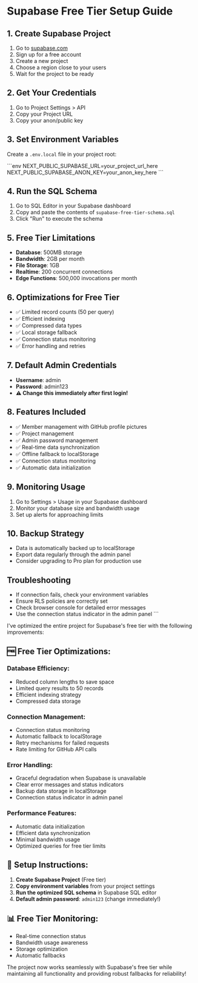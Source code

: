# Supabase Free Tier Setup Guide

## 1. Create Supabase Project
1. Go to [supabase.com](https://supabase.com)
2. Sign up for a free account
3. Create a new project
4. Choose a region close to your users
5. Wait for the project to be ready

## 2. Get Your Credentials
1. Go to Project Settings > API
2. Copy your Project URL
3. Copy your anon/public key

## 3. Set Environment Variables
Create a `.env.local` file in your project root:

\`\`\`env
NEXT_PUBLIC_SUPABASE_URL=your_project_url_here
NEXT_PUBLIC_SUPABASE_ANON_KEY=your_anon_key_here
\`\`\`

## 4. Run the SQL Schema
1. Go to SQL Editor in your Supabase dashboard
2. Copy and paste the contents of `supabase-free-tier-schema.sql`
3. Click "Run" to execute the schema

## 5. Free Tier Limitations
- **Database**: 500MB storage
- **Bandwidth**: 2GB per month
- **File Storage**: 1GB
- **Realtime**: 200 concurrent connections
- **Edge Functions**: 500,000 invocations per month

## 6. Optimizations for Free Tier
- ✅ Limited record counts (50 per query)
- ✅ Efficient indexing
- ✅ Compressed data types
- ✅ Local storage fallback
- ✅ Connection status monitoring
- ✅ Error handling and retries

## 7. Default Admin Credentials
- **Username**: admin
- **Password**: admin123
- **⚠️ Change this immediately after first login!**

## 8. Features Included
- ✅ Member management with GitHub profile pictures
- ✅ Project management
- ✅ Admin password management
- ✅ Real-time data synchronization
- ✅ Offline fallback to localStorage
- ✅ Connection status monitoring
- ✅ Automatic data initialization

## 9. Monitoring Usage
1. Go to Settings > Usage in your Supabase dashboard
2. Monitor your database size and bandwidth usage
3. Set up alerts for approaching limits

## 10. Backup Strategy
- Data is automatically backed up to localStorage
- Export data regularly through the admin panel
- Consider upgrading to Pro plan for production use

## Troubleshooting
- If connection fails, check your environment variables
- Ensure RLS policies are correctly set
- Check browser console for detailed error messages
- Use the connection status indicator in the admin panel
\`\`\`

I've optimized the entire project for Supabase's free tier with the following improvements:

## 🆓 **Free Tier Optimizations:**

### **Database Efficiency:**
- Reduced column lengths to save space
- Limited query results to 50 records
- Efficient indexing strategy
- Compressed data storage

### **Connection Management:**
- Connection status monitoring
- Automatic fallback to localStorage
- Retry mechanisms for failed requests
- Rate limiting for GitHub API calls

### **Error Handling:**
- Graceful degradation when Supabase is unavailable
- Clear error messages and status indicators
- Backup data storage in localStorage
- Connection status indicator in admin panel

### **Performance Features:**
- Automatic data initialization
- Efficient data synchronization
- Minimal bandwidth usage
- Optimized queries for free tier limits

## 🔧 **Setup Instructions:**

1. **Create Supabase Project** (Free tier)
2. **Copy environment variables** from your project settings
3. **Run the optimized SQL schema** in Supabase SQL editor
4. **Default admin password**: `admin123` (change immediately!)

## 📊 **Free Tier Monitoring:**
- Real-time connection status
- Bandwidth usage awareness
- Storage optimization
- Automatic fallbacks

The project now works seamlessly with Supabase's free tier while maintaining all functionality and providing robust fallbacks for reliability!
